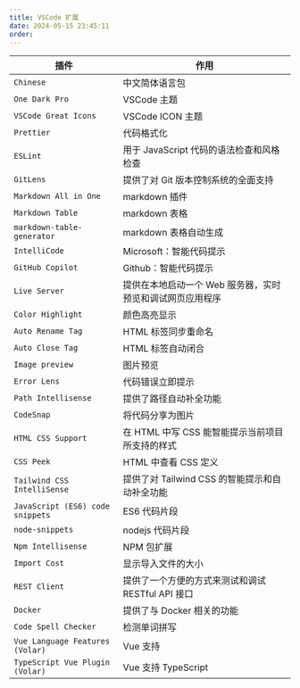 ```yaml
---
title: VSCode 扩展
date: 2024-05-15 23:45:11
order:
---
```


| 插件                             | 作用                                                      |
| -------------------------------- | --------------------------------------------------------- |
| `Chinese`                        | 中文简体语言包                                            |
| `One Dark Pro`                   | VSCode 主题                                               |
| `VSCode Great Icons`             | VSCode ICON 主题                                          |
| `Prettier`                       | 代码格式化                                                |
| `ESLint`                         | 用于 JavaScript 代码的语法检查和风格检查                  |
| `GitLens`                        | 提供了对 Git 版本控制系统的全面支持                       |
| `Markdown All in One`            | markdown 插件                                             |
| `Markdown Table`                 | markdown 表格                                             |
| `markdown-table-generator`       | markdown 表格自动生成                                     |
| `IntelliCode`                    | Microsoft：智能代码提示                                   |
| `GitHub Copilot`                 | Github：智能代码提示                                      |
| `Live Server`                    | 提供在本地启动一个 Web 服务器，实时预览和调试网页应用程序 |
| `Color Highlight`                | 颜色高亮显示                                              |
| `Auto Rename Tag`                | HTML 标签同步重命名                                       |
| `Auto Close Tag`                 | HTML 标签自动闭合                                         |
| `Image preview`                  | 图片预览                                                  |
| `Error Lens`                     | 代码错误立即提示                                          |
| `Path Intellisense`              | 提供了路径自动补全功能                                    |
| `CodeSnap`                       | 将代码分享为图片                                          |
| `HTML CSS Support`               | 在 HTML 中写 CSS 能智能提示当前项目所支持的样式           |
| `CSS Peek`                       | HTML 中查看 CSS 定义                                      |
| `Tailwind CSS IntelliSense`      | 提供了对 Tailwind CSS 的智能提示和自动补全功能            |
| `JavaScript (ES6) code snippets` | ES6 代码片段                                              |
| `node-snippets`                  | nodejs 代码片段                                           |
| `Npm Intellisense`               | NPM 包扩展                                                |
| `Import Cost`                    | 显示导入文件的大小                                        |
| `REST Client`                    | 提供了一个方便的方式来测试和调试 RESTful API 接口         |
| `Docker`                         | 提供了与 Docker 相关的功能                                |
| `Code Spell Checker`             | 检测单词拼写                                              |
| `Vue Language Features (Volar)`  | Vue 支持                                                  |
| `TypeScript Vue Plugin (Volar)`  | Vue 支持 TypeScript                                       |
